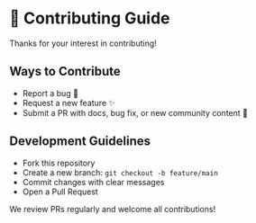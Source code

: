 # 🙌 Contributing Guide

Thanks for your interest in contributing!

## Ways to Contribute
- Report a bug 🐛
- Request a new feature ✨
- Submit a PR with docs, bug fix, or new community content 📘

## Development Guidelines
- Fork this repository
- Create a new branch: `git checkout -b feature/main`
- Commit changes with clear messages
- Open a Pull Request

We review PRs regularly and welcome all contributions!

